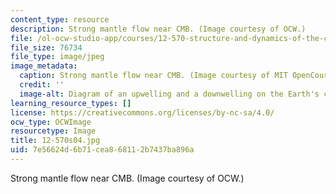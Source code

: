 ```yaml
---
content_type: resource
description: Strong mantle flow near CMB. (Image courtesy of OCW.)
file: /ol-ocw-studio-app/courses/12-570-structure-and-dynamics-of-the-cmb-region-spring-2004/7e56624d6b71cea868112b7437ba896a_12-570s04.jpg
file_size: 76734
file_type: image/jpeg
image_metadata:
  caption: Strong mantle flow near CMB. (Image courtesy of MIT OpenCourseWare.)
  credit: ''
  image-alt: Diagram of an upwelling and a downwelling on the Earth's crust.
learning_resource_types: []
license: https://creativecommons.org/licenses/by-nc-sa/4.0/
ocw_type: OCWImage
resourcetype: Image
title: 12-570s04.jpg
uid: 7e56624d-6b71-cea8-6811-2b7437ba896a
---
```

Strong mantle flow near CMB. (Image courtesy of OCW.)